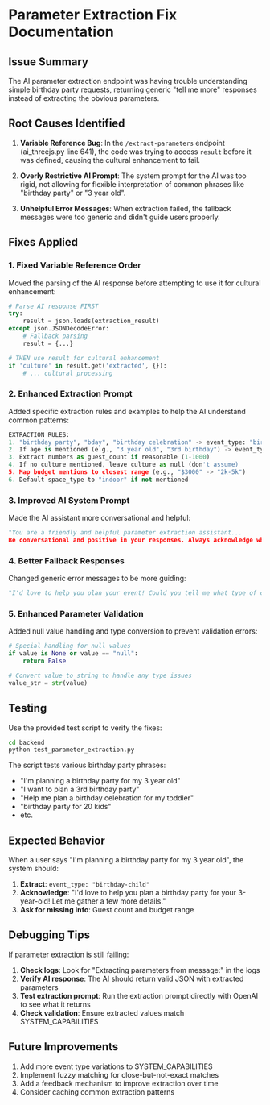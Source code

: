# Parameter Extraction Fix Documentation

## Issue Summary
The AI parameter extraction endpoint was having trouble understanding simple birthday party requests, returning generic "tell me more" responses instead of extracting the obvious parameters.

## Root Causes Identified

1. **Variable Reference Bug**: In the `/extract-parameters` endpoint (ai_threejs.py line 641), the code was trying to access `result` before it was defined, causing the cultural enhancement to fail.

2. **Overly Restrictive AI Prompt**: The system prompt for the AI was too rigid, not allowing for flexible interpretation of common phrases like "birthday party" or "3 year old".

3. **Unhelpful Error Messages**: When extraction failed, the fallback messages were too generic and didn't guide users properly.

## Fixes Applied

### 1. Fixed Variable Reference Order
Moved the parsing of the AI response before attempting to use it for cultural enhancement:
```python
# Parse AI response FIRST
try:
    result = json.loads(extraction_result)
except json.JSONDecodeError:
    # Fallback parsing
    result = {...}

# THEN use result for cultural enhancement
if 'culture' in result.get('extracted', {}):
    # ... cultural processing
```

### 2. Enhanced Extraction Prompt
Added specific extraction rules and examples to help the AI understand common patterns:
```python
EXTRACTION RULES:
1. "birthday party", "bday", "birthday celebration" -> event_type: "birthday-child" or "birthday-adult" based on context
2. If age is mentioned (e.g., "3 year old", "3rd birthday") -> event_type: "birthday-child"
3. Extract numbers as guest_count if reasonable (1-1000)
4. If no culture mentioned, leave culture as null (don't assume)
5. Map budget mentions to closest range (e.g., "$3000" -> "2k-5k")
6. Default space_type to "indoor" if not mentioned
```

### 3. Improved AI System Prompt
Made the AI assistant more conversational and helpful:
```python
"You are a friendly and helpful parameter extraction assistant...
Be conversational and positive in your responses. Always acknowledge what you understood from their message."
```

### 4. Better Fallback Responses
Changed generic error messages to be more guiding:
```python
"I'd love to help you plan your event! Could you tell me what type of celebration you're planning? For example, is it a birthday party, wedding, or another special occasion?"
```

### 5. Enhanced Parameter Validation
Added null value handling and type conversion to prevent validation errors:
```python
# Special handling for null values
if value is None or value == "null":
    return False

# Convert value to string to handle any type issues
value_str = str(value)
```

## Testing

Use the provided test script to verify the fixes:
```bash
cd backend
python test_parameter_extraction.py
```

The script tests various birthday party phrases:
- "I'm planning a birthday party for my 3 year old"
- "I want to plan a 3rd birthday party"
- "Help me plan a birthday celebration for my toddler"
- "birthday party for 20 kids"
- etc.

## Expected Behavior

When a user says "I'm planning a birthday party for my 3 year old", the system should:

1. **Extract**: `event_type: "birthday-child"`
2. **Acknowledge**: "I'd love to help you plan a birthday party for your 3-year-old! Let me gather a few more details."
3. **Ask for missing info**: Guest count and budget range

## Debugging Tips

If parameter extraction is still failing:

1. **Check logs**: Look for "Extracting parameters from message:" in the logs
2. **Verify AI response**: The AI should return valid JSON with extracted parameters
3. **Test extraction prompt**: Run the extraction prompt directly with OpenAI to see what it returns
4. **Check validation**: Ensure extracted values match SYSTEM_CAPABILITIES

## Future Improvements

1. Add more event type variations to SYSTEM_CAPABILITIES
2. Implement fuzzy matching for close-but-not-exact matches
3. Add a feedback mechanism to improve extraction over time
4. Consider caching common extraction patterns